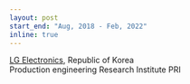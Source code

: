 ```yaml
---
layout: post
start_end: "Aug, 2018 - Feb, 2022"
inline: true
---
```


[LG Electronics](https://www.lge.com), Republic of Korea\
Production engineering Research Institute PRI
